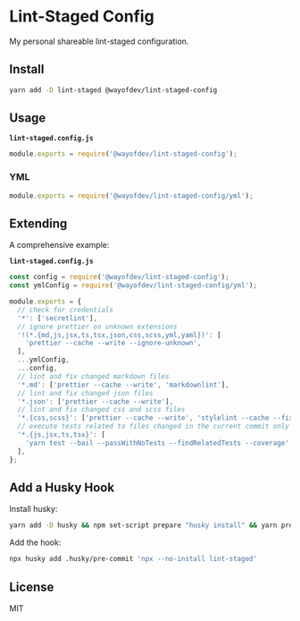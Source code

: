 # Lint-Staged Config

My personal shareable lint-staged configuration.

## Install

```bash
yarn add -D lint-staged @wayofdev/lint-staged-config
```

## Usage

**`lint-staged.config.js`**

```js
module.exports = require('@wayofdev/lint-staged-config');
```

### YML

```js
module.exports = require('@wayofdev/lint-staged-config/yml');
```

## Extending

A comprehensive example:

**`lint-staged.config.js`**

```js
const config = require('@wayofdev/lint-staged-config');
const ymlConfig = require('@wayofdev/lint-staged-config/yml');

module.exports = {
  // check for credentials
  '*': ['secretlint'],
  // ignore prettier on unknown extensions
  '!(*.{md,js,jsx,ts,tsx,json,css,scss,yml,yaml})': [
    'prettier --cache --write --ignore-unknown',
  ],
  ...ymlConfig,
  ...config,
  // lint and fix changed markdown files
  '*.md': ['prettier --cache --write', 'markdownlint'],
  // lint and fix changed json files
  '*.json': ['prettier --cache --write'],
  // lint and fix changed css and scss files
  '*.{css,scss}': ['prettier --cache --write', 'stylelint --cache --fix'],
  // execute tests related to files changed in the current commit only
  '*.{js,jsx,ts,tsx}': [
    'yarn test --bail --passWithNoTests --findRelatedTests --coverage',
  ],
};
```

## Add a Husky Hook

Install husky:

```bash
yarn add -D husky && npm set-script prepare "husky install" && yarn prepare
```

Add the hook:

```bash
npx husky add .husky/pre-commit 'npx --no-install lint-staged'
```

## License

MIT
